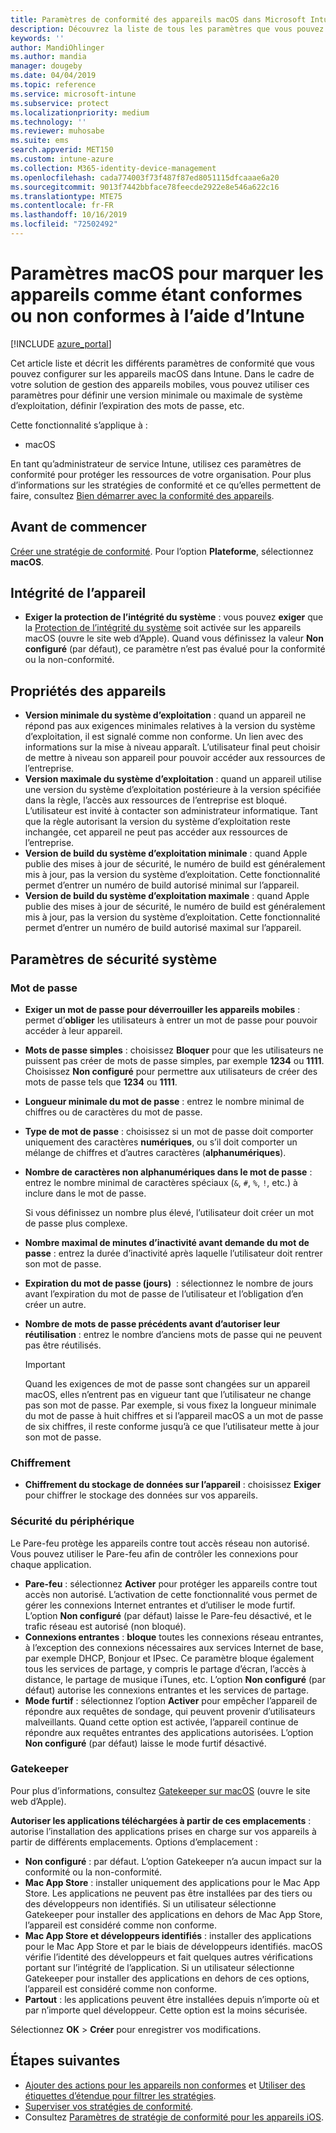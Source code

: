 ```yaml
---
title: Paramètres de conformité des appareils macOS dans Microsoft Intune - Azure | Microsoft Docs
description: Découvrez la liste de tous les paramètres que vous pouvez utiliser lorsque vous configurez la conformité de vos appareils macOS dans Microsoft Intune. Exigez la protection de l’intégrité des systèmes Apple, définissez des restrictions de mot de passe, exigez un pare-feu, autorisez Gatekeeper, etc.
keywords: ''
author: MandiOhlinger
ms.author: mandia
manager: dougeby
ms.date: 04/04/2019
ms.topic: reference
ms.service: microsoft-intune
ms.subservice: protect
ms.localizationpriority: medium
ms.technology: ''
ms.reviewer: muhosabe
ms.suite: ems
search.appverid: MET150
ms.custom: intune-azure
ms.collection: M365-identity-device-management
ms.openlocfilehash: cada774003f73f487f87ed8051115dfcaaae6a20
ms.sourcegitcommit: 9013f7442bbface78feecde2922e8e546a622c16
ms.translationtype: MTE75
ms.contentlocale: fr-FR
ms.lasthandoff: 10/16/2019
ms.locfileid: "72502492"
---
```

# <a name="macos-settings-to-mark-devices-as-compliant-or-not-compliant-using-intune"></a>Paramètres macOS pour marquer les appareils comme étant conformes ou non conformes à l’aide d’Intune

[!INCLUDE [azure_portal](../includes/azure_portal.md)]

Cet article liste et décrit les différents paramètres de conformité que vous pouvez configurer sur les appareils macOS dans Intune. Dans le cadre de votre solution de gestion des appareils mobiles, vous pouvez utiliser ces paramètres pour définir une version minimale ou maximale de système d’exploitation, définir l’expiration des mots de passe, etc.

Cette fonctionnalité s’applique à :

- macOS

En tant qu’administrateur de service Intune, utilisez ces paramètres de conformité pour protéger les ressources de votre organisation. Pour plus d’informations sur les stratégies de conformité et ce qu’elles permettent de faire, consultez [Bien démarrer avec la conformité des appareils](device-compliance-get-started.md).

## <a name="before-you-begin"></a>Avant de commencer

[Créer une stratégie de conformité](create-compliance-policy.md#create-the-policy). Pour l’option **Plateforme**, sélectionnez **macOS**.

## <a name="device-health"></a>Intégrité de l’appareil

- **Exiger la protection de l’intégrité du système** : vous pouvez **exiger** que la [Protection de l’intégrité du système](https://support.apple.com/HT204899) soit activée sur les appareils macOS (ouvre le site web d’Apple). Quand vous définissez la valeur **Non configuré** (par défaut), ce paramètre n’est pas évalué pour la conformité ou la non-conformité.

## <a name="device-properties"></a>Propriétés des appareils

- **Version minimale du système d’exploitation** : quand un appareil ne répond pas aux exigences minimales relatives à la version du système d’exploitation, il est signalé comme non conforme. Un lien avec des informations sur la mise à niveau apparaît. L’utilisateur final peut choisir de mettre à niveau son appareil pour pouvoir accéder aux ressources de l’entreprise.
- **Version maximale du système d’exploitation** : quand un appareil utilise une version du système d’exploitation postérieure à la version spécifiée dans la règle, l’accès aux ressources de l’entreprise est bloqué. L’utilisateur est invité à contacter son administrateur informatique. Tant que la règle autorisant la version du système d’exploitation reste inchangée, cet appareil ne peut pas accéder aux ressources de l’entreprise.
- **Version de build du système d’exploitation minimale** : quand Apple publie des mises à jour de sécurité, le numéro de build est généralement mis à jour, pas la version du système d’exploitation. Cette fonctionnalité permet d’entrer un numéro de build autorisé minimal sur l’appareil.
- **Version de build du système d’exploitation maximale** : quand Apple publie des mises à jour de sécurité, le numéro de build est généralement mis à jour, pas la version du système d’exploitation. Cette fonctionnalité permet d’entrer un numéro de build autorisé maximal sur l’appareil.

## <a name="system-security-settings"></a>Paramètres de sécurité système

### <a name="password"></a>Mot de passe

- **Exiger un mot de passe pour déverrouiller les appareils mobiles** : permet d’**obliger** les utilisateurs à entrer un mot de passe pour pouvoir accéder à leur appareil.
- **Mots de passe simples** : choisissez **Bloquer** pour que les utilisateurs ne puissent pas créer de mots de passe simples, par exemple **1234** ou **1111**. Choisissez **Non configuré** pour permettre aux utilisateurs de créer des mots de passe tels que **1234** ou **1111**.
- **Longueur minimale du mot de passe** : entrez le nombre minimal de chiffres ou de caractères du mot de passe.
- **Type de mot de passe** : choisissez si un mot de passe doit comporter uniquement des caractères **numériques**, ou s’il doit comporter un mélange de chiffres et d’autres caractères (**alphanumériques**).
- **Nombre de caractères non alphanumériques dans le mot de passe** : entrez le nombre minimal de caractères spéciaux (`&`, `#`, `%`, `!`, etc.) à inclure dans le mot de passe.

    Si vous définissez un nombre plus élevé, l’utilisateur doit créer un mot de passe plus complexe.

- **Nombre maximal de minutes d’inactivité avant demande du mot de passe** : entrez la durée d’inactivité après laquelle l’utilisateur doit rentrer son mot de passe.
- **Expiration du mot de passe (jours)**  : sélectionnez le nombre de jours avant l’expiration du mot de passe de l’utilisateur et l’obligation d’en créer un autre.
- **Nombre de mots de passe précédents avant d’autoriser leur réutilisation** : entrez le nombre d’anciens mots de passe qui ne peuvent pas être réutilisés.

    > [!IMPORTANT]
    > Quand les exigences de mot de passe sont changées sur un appareil macOS, elles n’entrent pas en vigueur tant que l’utilisateur ne change pas son mot de passe. Par exemple, si vous fixez la longueur minimale du mot de passe à huit chiffres et si l’appareil macOS a un mot de passe de six chiffres, il reste conforme jusqu’à ce que l’utilisateur mette à jour son mot de passe.

### <a name="encryption"></a>Chiffrement

- **Chiffrement du stockage de données sur l’appareil** : choisissez **Exiger** pour chiffrer le stockage des données sur vos appareils.

### <a name="device-security"></a>Sécurité du périphérique

Le Pare-feu protège les appareils contre tout accès réseau non autorisé. Vous pouvez utiliser le Pare-feu afin de contrôler les connexions pour chaque application. 

- **Pare-feu** : sélectionnez **Activer** pour protéger les appareils contre tout accès non autorisé. L’activation de cette fonctionnalité vous permet de gérer les connexions Internet entrantes et d’utiliser le mode furtif. L’option **Non configuré** (par défaut) laisse le Pare-feu désactivé, et le trafic réseau est autorisé (non bloqué).
- **Connexions entrantes** : **bloque** toutes les connexions réseau entrantes, à l’exception des connexions nécessaires aux services Internet de base, par exemple DHCP, Bonjour et IPsec. Ce paramètre bloque également tous les services de partage, y compris le partage d’écran, l’accès à distance, le partage de musique iTunes, etc. L’option **Non configuré** (par défaut) autorise les connexions entrantes et les services de partage.
- **Mode furtif** : sélectionnez l’option **Activer** pour empêcher l’appareil de répondre aux requêtes de sondage, qui peuvent provenir d’utilisateurs malveillants. Quand cette option est activée, l’appareil continue de répondre aux requêtes entrantes des applications autorisées. L’option **Non configuré** (par défaut) laisse le mode furtif désactivé.

### <a name="gatekeeper"></a>Gatekeeper

Pour plus d’informations, consultez [Gatekeeper sur macOS](https://support.apple.com/HT202491) (ouvre le site web d’Apple).

**Autoriser les applications téléchargées à partir de ces emplacements** : autorise l’installation des applications prises en charge sur vos appareils à partir de différents emplacements. Options d’emplacement :

- **Non configuré** : par défaut. L’option Gatekeeper n’a aucun impact sur la conformité ou la non-conformité. 
- **Mac App Store** : installer uniquement des applications pour le Mac App Store. Les applications ne peuvent pas être installées par des tiers ou des développeurs non identifiés. Si un utilisateur sélectionne Gatekeeper pour installer des applications en dehors de Mac App Store, l’appareil est considéré comme non conforme.
- **Mac App Store et développeurs identifiés** : installer des applications pour le Mac App Store et par le biais de développeurs identifiés. macOS vérifie l’identité des développeurs et fait quelques autres vérifications portant sur l’intégrité de l’application. Si un utilisateur sélectionne Gatekeeper pour installer des applications en dehors de ces options, l’appareil est considéré comme non conforme.
- **Partout** : les applications peuvent être installées depuis n’importe où et par n’importe quel développeur. Cette option est la moins sécurisée.

Sélectionnez **OK** > **Créer** pour enregistrer vos modifications.

## <a name="next-steps"></a>Étapes suivantes

- [Ajouter des actions pour les appareils non conformes](actions-for-noncompliance.md) et [Utiliser des étiquettes d’étendue pour filtrer les stratégies](../fundamentals/scope-tags.md).
- [Superviser vos stratégies de conformité](compliance-policy-monitor.md).
- Consultez [Paramètres de stratégie de conformité pour les appareils iOS](compliance-policy-create-ios.md).